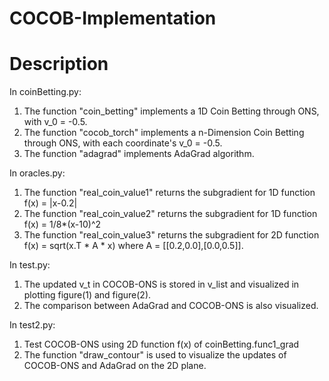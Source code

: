 # COCOB-Implementation

# Description

In coinBetting.py:
1. The function "coin_betting" implements a 1D Coin Betting through ONS, with v_0 = -0.5.
2. The function "cocob_torch" implements a n-Dimension Coin Betting through ONS, with each coordinate's v_0 = -0.5.
3. The function "adagrad" implements AdaGrad algorithm.

In oracles.py:
1. The function "real_coin_value1" returns the subgradient for 1D function f(x) = |x-0.2|
2. The function "real_coin_value2" returns the subgradient for 1D function f(x) = 1/8*(x-10)^2
2. The function "real_coin_value3" returns the subgradient for 2D function f(x) = sqrt(x.T * A * x) 
   where A = [[0.2,0.0],[0.0,0.5]].
   

In test.py:
1. The updated v_t in COCOB-ONS is stored in v_list and visualized in plotting figure(1) and figure(2).
2. The comparison between AdaGrad and COCOB-ONS is also visualized.

In test2.py:
1. Test COCOB-ONS using 2D function f(x) of coinBetting.func1_grad
2. The function "draw_contour" is used to visualize the updates of COCOB-ONS and AdaGrad on the 2D plane.
